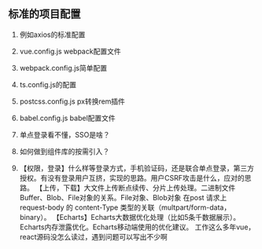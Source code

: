 ## 标准的项目配置
1. 例如axios的标准配置
2. vue.config.js webpack配置文件
3. webpack.config.js简单配置
4. ts.config.js的配置
5. postcss.config.js px转换rem插件
6. babel.config.js babel配置文件
7. 单点登录看不懂，SSO是啥？
8. 如何做到组件库的按需引入？


9. 【权限，登录】什么样等登录方式，手机验证码，还是联合单点登录，第三方授权。有没有登录用户互挤，实现的思路。用户CSRF攻击是什么，应对的思路。
【上传，下载】大文件上传断点续传、分片上传处理。二进制文件 Buffer、Blob、File对象的关系。File对象、Blob对象 在post 请求上 request-body 的 content-Type 类型的关联（multpart/form-data，binary）。
【Echarts】Echarts大数据优化处理（比如5条千数据展示）。Echarts内存泄露优化。Echarts移动端使用的优化建议。
工作这么多年vue，react源码没怎么读过，遇到问题可以写出不少啊